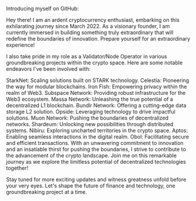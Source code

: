 Introducing myself on GitHub:

Hey there! I am an ardent cryptocurrency enthusiast, embarking on this exhilarating journey since March 2022. As a visionary founder, I am currently immersed in building something truly extraordinary that will redefine the boundaries of innovation. Prepare yourself for an extraordinary experience!

I also take pride in my role as a Validator/Node Operator in various groundbreaking projects within the crypto space. Here are some notable endeavors I've been involved with:

StarkNet: Scaling solutions built on STARK technology.
Celestia: Pioneering the way for modular blockchains.
Iron Fish: Empowering privacy within the realm of Web3.
Subspace Network: Providing robust infrastructure for the Web3 ecosystem.
Massa Network: Unleashing the true potential of a decentralized L1 blockchain.
Bundlr Network: Offering a cutting-edge data storage L2 solution.
Opside: Leveraging technology to drive impactful solutions.
Muon Network: Pushing the boundaries of decentralized networks.
Shardeum: Unlocking new possibilities through distributed systems.
Nibiru: Exploring uncharted territories in the crypto space.
Aptos: Enabling seamless interactions in the digital realm.
Obol: Facilitating secure and efficient transactions.
With an unwavering commitment to innovation and an insatiable thirst for pushing the boundaries, I strive to contribute to the advancement of the crypto landscape. Join me on this remarkable journey as we explore the limitless potential of decentralized technologies together!

Stay tuned for more exciting updates and witness greatness unfold before your very eyes. Let's shape the future of finance and technology, one groundbreaking project at a time.



